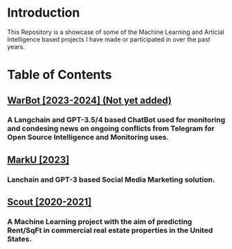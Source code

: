 # Introduction
This Repository is a showcase of some of the Machine Learning and Articial Intelligence based projects I have made or participated in over the past years.

# Table of Contents
## [WarBot [2023-2024] (Not yet added)]()
### A Langchain and GPT-3.5/4 based ChatBot used for monitoring and condesing news on ongoing conflicts from Telegram for Open Source Intelligence and Monitoring uses.
## [MarkU [2023]](<MarkU - Langchain>)
### Lanchain and GPT-3 based Social Media Marketing solution.
## [Scout [2020-2021]](Scout)
### A Machine Learning project with the aim of predicting Rent/SqFt in commercial real estate properties in the United States.